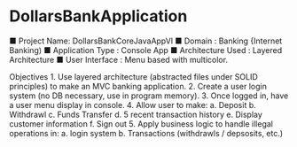# DollarsBankApplication

■ Project Name: DollarsBankCoreJavaAppVl
■ Domain : Banking {Internet Banking)
■ Application Type : Console App
■ Architecture Used : Layered Architecture
■ User Interface : Menu based with multicolor.


Objectives 1. Use layered architecture (abstracted
files under SOLID principles) to make
an MVC banking application.
2. Create a user login system (no DB
necessary, use in program memory).
3. Once logged in, have a user menu
display in console.
4. Allow user to make:
a. Deposit
b. Withdrawl
c. Funds Transfer
d. 5 recent transaction history
e. Display customer information
f. Sign out
5. Apply business logic to handle illegal
operations in:
a. login system
b. Transactions (withdrawls /
depsosits, etc.)

